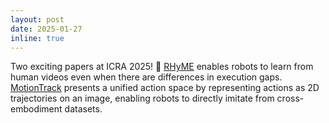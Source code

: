 ```yaml
---
layout: post
date: 2025-01-27
inline: true
---
```


Two exciting papers at ICRA 2025! 🎉 [RHyME](https://portal.cs.cornell.edu/rhyme/) enables robots to learn from human videos even when there are differences in execution gaps. [MotionTrack](https://portal.cs.cornell.edu/motion_track_policy/) presents a unified action space by representing actions as 2D trajectories on an image, enabling robots to directly imitate from cross-embodiment datasets.